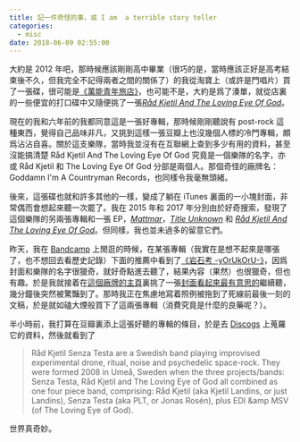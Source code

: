 ```yaml
---
title: 記一件奇怪的事，或 I am  a terrible story teller
categories:
  - misc
date: 2018-06-09 02:55:00
---
```


大約是 2012 年吧，那時候應該剛剛高中畢業（很巧的是，當時應該正好是高考結束後不久，但我完全不記得兩者之間的關係了）的我從淘寶上（或許是門唱片）買了一張碟，很可能是[《萬能青年旅店》](https://music.douban.com/subject/5344708/)，也可能不是，大約是爲了湊單，就從店裏的一些便宜的打口碟中又隨便挑了一張[_Råd Kjetil And The Loving Eye Of God_](https://www.discogs.com/RÃ¥d-Kjetil-And-The-Loving-Eye-Of-God-RÃ¥d-Kjetil-And-The-Loving-Eye-Of-God/release/2344160)。

現在的我和六年前的我都同意這是一張好專輯，那時候剛剛聽說有 post-rock 這種東西，覺得自己品味非凡，又挑到這樣一張豆瓣上也沒幾個人標的冷門專輯，頗爲沾沾自喜。關於這支樂隊，當時我並沒有在互聯網上查到多少有用的資料，甚至沒能搞清楚 Råd Kjetil And The Loving Eye Of God 究竟是一個樂隊的名字，亦或 Råd Kjetil 和 The Loving Eye Of God 分部是兩個人。那個奇怪的廠牌名：Goddamn I'm A Countryman Records，也同樣令我毫無頭緒。

後來，這張碟也就和許多其他的一樣，變成了躺在 iTunes 裏面的一小塊封面，非常偶而會想起來聽一次罷了。我在 2015 年和 2017 年分別由於好奇搜索，發現了這個樂隊的另兩張專輯和一張 EP，[_Mattmar_](https://www.discogs.com/RÃ¥d-Kjetil-and-The-Loving-Eye-Of-God-Mattmar/release/848953)，[_Title Unknown_](https://www.discogs.com/RÃ¥d-Kjetil-And-Loving-Eye-Of-God-Title-Unknown/release/2340291) 和 [_Råd Kjetil And The Loving Eye Of God_](https://www.discogs.com/RÃ¥d-Kjetil-And-The-Loving-Eye-Of-God-RÃ¥d-Kjetil-And-The-Loving-Eye-Of-God/release/8819644)。但同樣，我也並未過多的留意它們。

昨天，我在 [Bandcamp](http://bandcamp.com) 上閒逛的時候，在某張專輯（我實在是想不起來是哪張了，也不想回去看歷史記錄）下面的推薦中看到了[《岩石考 -yOrUkOrU-》](https://yerevantapes.bandcamp.com/album/sugai-ken-meets-g-yorukoru)，因爲封面和樂隊的名字很獵奇，就好奇點進去聽了，結果內容（果然）也很獵奇，但也有趣。於是我就接着在[這個廠牌的主頁](https://yerevantapes.bandcamp.com/music)裏挑了一張[封面看起來最有意思的](https://yerevantapes.bandcamp.com/album/r-d-kjetil-senza-testa-null-void-end)繼續聽，幾分鐘後突然被驚豔到了。那時我正在焦慮地寫着照例被拖到了死線前最後一刻的文稿，於是就如磕大煙般買下了這兩張專輯（消費究竟是什麼的良藥呢？）。

半小時前，我打算在豆瓣裏添上這張好聽的專輯的條目，於是去 [Discogs](http://discogs.com) 上蒐羅它的資料，然後就看到了

> Råd Kjetil Senza Testa are a Swedish band playing improvised experimental drone, ritual, noise and psychedelic space-rock. They were formed 2008 in Umeå, Sweden when the three projects/bands: Senza Testa, Råd Kjetil and The Loving Eye of God all combined as one four piece band, comprising: Råd Kjetil (aka Kjetil Landins, or just Landins), Senza Testa (aka PLT, or Jonas Rosén), plus EDI &amp MSV (of The Loving Eye of God).

世界真奇妙。
